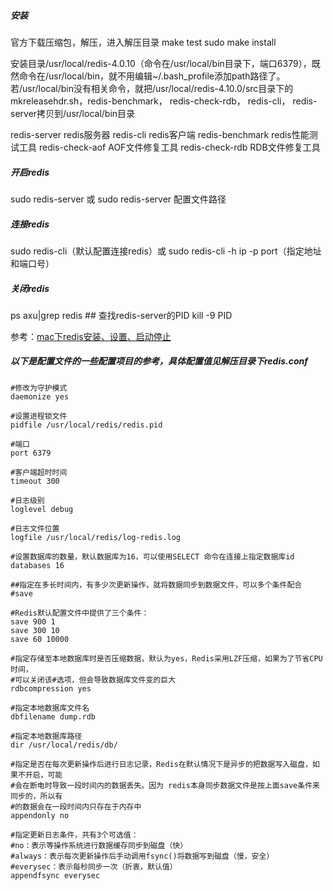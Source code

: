 

##### 安装
官方下载压缩包，解压，进入解压目录
make test
sudo make install

安装目录/usr/local/redis-4.0.10（命令在/usr/local/bin目录下，端口6379），既然命令在/usr/local/bin，就不用编辑~/.bash_profile添加path路径了。若/usr/local/bin没有相关命令，就把/usr/local/redis-4.10.0/src目录下的mkreleasehdr.sh，redis-benchmark， redis-check-rdb， redis-cli， redis-server拷贝到/usr/local/bin目录

redis-server redis服务器
redis-cli redis客户端
redis-benchmark redis性能测试工具
redis-check-aof AOF文件修复工具
redis-check-rdb RDB文件修复工具


##### 开启redis
sudo redis-server 或
sudo redis-server 配置文件路径

##### 连接redis
sudo redis-cli（默认配置连接redis）或
sudo redis-cli -h ip -p port（指定地址和端口号）

##### 关闭redis
ps axu|grep redis  ## 查找redis-server的PID
 kill -9 PID


参考：[mac下redis安装、设置、启动停止](https://www.cnblogs.com/shoren/p/redis.html)


##### 以下是配置文件的一些配置项目的参考，具体配置值见解压目录下redis.conf
```
#修改为守护模式
daemonize yes

#设置进程锁文件
pidfile /usr/local/redis/redis.pid

#端口
port 6379

#客户端超时时间
timeout 300

#日志级别
loglevel debug

#日志文件位置
logfile /usr/local/redis/log-redis.log

#设置数据库的数量，默认数据库为16，可以使用SELECT 命令在连接上指定数据库id
databases 16

##指定在多长时间内，有多少次更新操作，就将数据同步到数据文件，可以多个条件配合
#save

#Redis默认配置文件中提供了三个条件：
save 900 1
save 300 10
save 60 10000

#指定存储至本地数据库时是否压缩数据，默认为yes，Redis采用LZF压缩，如果为了节省CPU时间，
#可以关闭该#选项，但会导致数据库文件变的巨大
rdbcompression yes

#指定本地数据库文件名
dbfilename dump.rdb

#指定本地数据库路径
dir /usr/local/redis/db/

#指定是否在每次更新操作后进行日志记录，Redis在默认情况下是异步的把数据写入磁盘，如果不开启，可能
#会在断电时导致一段时间内的数据丢失。因为 redis本身同步数据文件是按上面save条件来同步的，所以有
#的数据会在一段时间内只存在于内存中
appendonly no

#指定更新日志条件，共有3个可选值：
#no：表示等操作系统进行数据缓存同步到磁盘（快）
#always：表示每次更新操作后手动调用fsync()将数据写到磁盘（慢，安全）
#everysec：表示每秒同步一次（折衷，默认值）
appendfsync everysec
```


